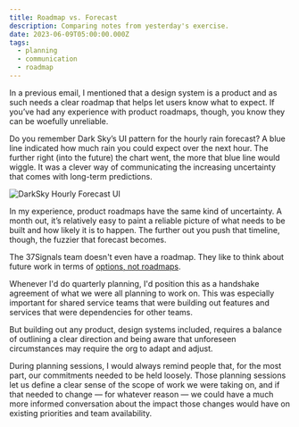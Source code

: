 ```yaml
---
title: Roadmap vs. Forecast
description: Comparing notes from yesterday's exercise.
date: 2023-06-09T05:00:00.000Z
tags:
  - planning
  - communication
  - roadmap
---
```


In a previous email, I mentioned that a design system is a product and as such needs a clear roadmap that helps let users know what to expect. If you’ve had any experience with product roadmaps, though, you know they can be woefully unreliable.

Do you remember Dark Sky’s UI pattern for the hourly rain forecast? A blue line indicated how much rain you could expect over the next hour. The further right (into the future) the chart went, the more that blue line would wiggle. It was a clever way of communicating the increasing uncertainty that comes with long-term predictions.

![DarkSky Hourly Forecast UI](https://practicaldesignsystems.com/assets/i/post-darksky-forecast-ui.png)

In my experience, product roadmaps have the same kind of uncertainty. A month out, it’s relatively easy to paint a reliable picture of what needs to be built and how likely it is to happen. The further out you push that timeline, though, the fuzzier that forecast becomes.

The 37Signals team doesn't even have a roadmap. They like to think about future work in terms of [options, not roadmaps](https://practicaldesignsystems.com/assets/i/post-darksky-forecast-ui.png).

Whenever I'd do quarterly planning, I'd position this as a handshake agreement of what we were all planning to work on. This was especially important for shared service teams that were building out features and services that were dependencies for other teams.

But building out any product, design systems included, requires a balance of outlining a clear direction and being aware that unforeseen circumstances may require the org to adapt and adjust.

During planning sessions, I would always remind people that, for the most part, our commitments needed to be held loosely. Those planning sessions let us define a clear sense of the scope of work we were taking on, and if that needed to change — for whatever reason — we could have a much more informed conversation about the impact those changes would have on existing priorities and team availability.